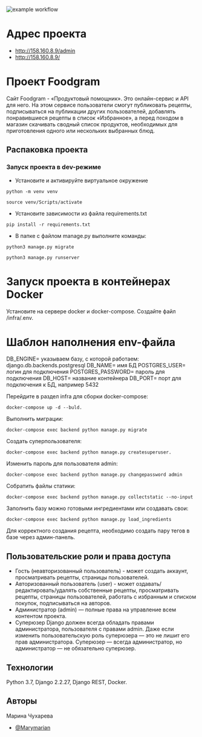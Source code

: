 ![example workflow](https://github.com/Marymarian/yamdb_final/actions/workflows/yamdb_workflow.yml/badge.svg)

# Адрес проекта
* http://158.160.8.9/admin
* http://158.160.8.9/

# Проект Foodgram
Cайт Foodgram - «Продуктовый помощник». Это онлайн-сервис и API для него. На этом сервисе пользователи смогут публиковать рецепты, подписываться на публикации других пользователей, добавлять понравившиеся рецепты в список «Избранное», а перед походом в магазин скачивать сводный список продуктов, необходимых для приготовления одного или нескольких выбранных блюд.

## Распаковка проекта
### Запуск проекта в dev-режиме
- Установите и активируйте виртуальное окружение
```
python -m venv venv
``` 
```
source venv/Scripts/activate
``` 
- Установите зависимости из файла requirements.txt
```
pip install -r requirements.txt
``` 
- В папке с файлом manage.py выполните команды:
```
python3 manage.py migrate
```
```
python3 manage.py runserver
```
# Запуск проекта в контейнерах Docker
Установите на сервере docker и docker-compose.
Создайте файл /infra/.env. 
# Шаблон наполнения env-файла

DB_ENGINE= указываем базу, с которой работаем: django.db.backends.postgresql
DB_NAME= имя БД
POSTGRES_USER= логин для подключения
POSTGRES_PASSWORD= пароль для подключения
DB_HOST= название контейнера
DB_PORT= порт для подключения к БД, например 5432

Перейдите в раздел infra для сборки docker-compose:
```
docker-compose up -d --buld.
```
Выполнить миграции:

```
docker-compose exec backend python manage.py migrate
```
Создать суперпользователя:

```
docker-compose exec backend python manage.py createsuperuser.
```
Изменить пароль для пользователя admin:

```
docker-compose exec backend python manage.py changepassword admin
```
Собратить файлы статики:

```
docker-compose exec backend python manage.py collectstatic --no-input
```
Заполнить базу можно готовыми ингредиентами или создавать свои:
```
docker-compose exec backend python manage.py load_ingredients
```
Для корректного создания рецепта, необходимо создать пару тегов в базе через админ-панель.

## Пользовательские роли и права доступа
* Гость (неавторизованный пользователь) - может создать аккаунт, просматривать рецепты, страницы пользователей.
* Авторизованный пользователь (user) - может оздавать/редактировать/удалять собственные рецепты, просматривать рецепты, страницы пользователей, работать с избранным и списком покупок, подписываться на авторов.
* Администратор (admin) — полные права на управление всем контентом проекта. 
* Суперюзер Django должен всегда обладать правами администратора, пользователя с правами admin. Даже если изменить пользовательскую роль суперюзера — это не лишит его прав администратора. Суперюзер — всегда администратор, но администратор — не обязательно суперюзер.

## Технологии
Python 3.7, Django 2.2.27, Django REST, Docker.

## Авторы
Марина Чухарева
- [@Marymarian](https://www.github.com/Marymarian)


